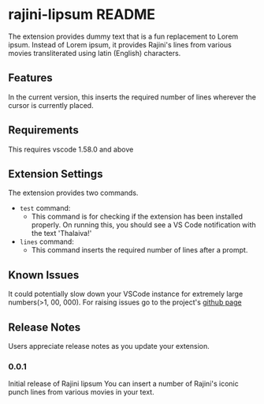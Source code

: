 # rajini-lipsum README

The extension  provides dummy text that is a fun replacement to Lorem ipsum. Instead of Lorem ipsum, it provides Rajini's lines from various movies transliterated using latin (English) characters.

## Features

In the current version, this inserts the required number of lines wherever the cursor is currently placed.

## Requirements

This requires vscode 1.58.0 and above

## Extension Settings

The extension provides two commands. 

* `test` command:
  + This command is for checking if the extension has been installed properly. On running this, you should see a VS Code notification with the text 'Thalaiva!'
* `lines` command:
  + This command inserts the required number of lines after a prompt. 

## Known Issues

It could potentially slow down your VSCode instance for extremely large numbers(>1, 00, 000).
For raising issues go to the project's [github page](https://github.com/aniganesh/rajini-lipsum)

## Release Notes

Users appreciate release notes as you update your extension.

### 0.0.1

Initial release of Rajini lipsum
You can insert a number of Rajini's iconic punch lines from various movies in your text.

